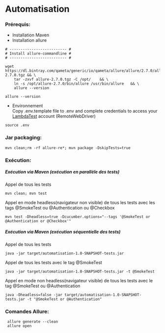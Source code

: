 # Automatisation

### Prérequis: 

- Installation Maven
- Installation allure 

```
# -------------------------- #
# Install allure-commandline #
# -------------------------- #

wget https://dl.bintray.com/qameta/generic/io/qameta/allure/allure/2.7.0/allure-2.7.0.tgz && \
    tar -zxvf allure-2.7.0.tgz -C /opt/    && \
    ln -s /opt/allure-2.7.0/bin/allure /usr/bin/allure   && \
    allure --version 

allure --version 
```

- Environnement \
Copy .env.template file to .env and complete credentials to access your [LambdaTest](https://accounts.lambdatest.com/) account (RemoteWebDriver)

```
source .env
```
### Jar packaging:

```
mvn clean;rm -rf allure-re*; mvn package -DskipTests=true
```

### Exécution:
##### Exécution via Maven (exécution en parallèle des tests)
Appel de tous les tests

```
mvn clean; mvn test
```
Appel en mode headless(navigateur non visible) de tous les tests avec les tags @SmokeTest ou @Authentication ou @Checkbox

```
mvn test -Dheadless=true -Dcucumber.options="--tags '@SmokeTest or @Authentication or @Checkbox'"
```

##### Exécution via Maven (exécution séquentielle des tests)
Appel de tous les tests

```
java -jar target/automatisation-1.0-SNAPSHOT-tests.jar
```

Appel de tous les tests avec le tag @SmokeTest

```
java -jar target/automatisation-1.0-SNAPSHOT-tests.jar -t @SmokeTest
```

Appel en mode non headless(navigateur visible) de tous les tests avec le tag @SmokeTest ou @Authentication

```
java -Dheadless=false -jar target/automatisation-1.0-SNAPSHOT-tests.jar -t "@SmokeTest or @Authentication"
```

### Comandes Allure:

```
 allure generate --clean
 allure open
```
